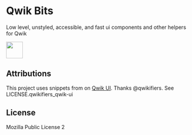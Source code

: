 # Qwik Bits

Low level, unstyled, accessible, and fast ui components and other helpers for Qwik

<a alt="Nx logo" href="https://nx.dev" target="_blank" rel="noreferrer"><img src="https://raw.githubusercontent.com/nrwl/nx/master/images/nx-logo.png" width="45"></a>

## Attributions

This project uses snippets from on <a href="https://github.com/qwikifiers/qwik-ui">Qwik UI</a>. Thanks @qwikifiers.
See LICENSE.qwikifiers_qwik-ui

## License

Mozilla Public License 2

